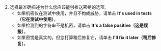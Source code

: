 2. 选择最准确描述为什么您应该能够推送密钥的选项。
    - 如果机密仅在测试中使用，并且不构成威胁，请单击 **It's used in tests（它在测试中使用）**。
    - 如果检测到的字符串不是机密，请单击 **It's a false positive（这是误报）**。
    - 如果密钥是真实的，但您打算稍后修复它，请单击 **I'll fix it later（稍后修复）**。